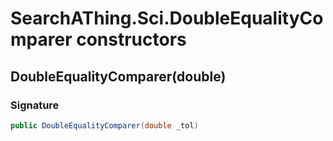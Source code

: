 # SearchAThing.Sci.DoubleEqualityComparer constructors
## DoubleEqualityComparer(double)
### Signature
```csharp
public DoubleEqualityComparer(double _tol)
```

